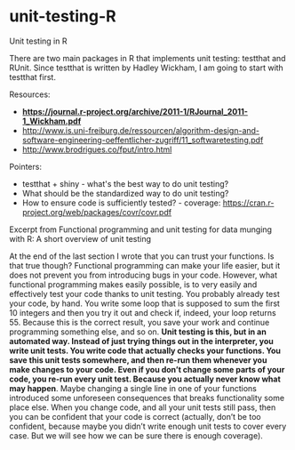 # unit-testing-R
Unit testing in R

There are two main packages in R that implements unit testing: testthat and RUnit. Since testthat is written by Hadley Wickham, I am going to start with testthat first.

Resources:
* **https://journal.r-project.org/archive/2011-1/RJournal_2011-1_Wickham.pdf**
* http://www.is.uni-freiburg.de/ressourcen/algorithm-design-and-software-engineering-oeffentlicher-zugriff/11_softwaretesting.pdf
* http://www.brodrigues.co/fput/intro.html


Pointers:
* testthat + shiny - what's the best way to do unit testing?
* What should be the standardized way to do unit testing?
* How to ensure code is sufficiently tested? - coverage: https://cran.r-project.org/web/packages/covr/covr.pdf

Excerpt from Functional programming and unit testing for data munging with R: A short overview of unit testing

At the end of the last section I wrote that you can trust your functions. Is that true though? Functional programming can make your life easier, but it does not prevent you from introducing bugs in your code. However, what functional programming makes easily possible, is to very easily and effectively test your code thanks to unit testing. You probably already test your code, by hand. You write some loop that is supposed to sum the first 10 integers and then you try it out and check if, indeed, your loop returns 55. Because this is the correct result, you save your work and continue programming something else, and so on. **Unit testing is this, but in an automated way. Instead of just trying things out in the interpreter, you write unit tests. You write code that actually checks your functions. You save this unit tests somewhere, and then re-run them whenever you make changes to your code. Even if you don’t change some parts of your code, you re-run every unit test. Because you actually never know what may happen**. Maybe changing a single line in one of your functions introduced some unforeseen consequences that breaks functionality some place else. When you change code, and all your unit tests still pass, then you can be confident that your code is correct (actually, don’t be too confident, because maybe you didn’t write enough unit tests to cover every case. But we will see how we can be sure there is enough coverage).
